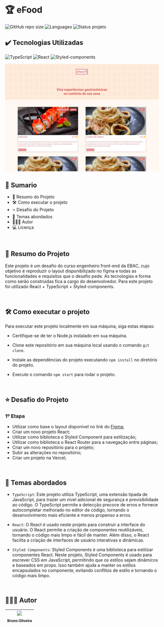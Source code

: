# 🏆 eFood

![GitHub repo size](https://img.shields.io/github/repo-size/BrunoOliveira16/efood?style=for-the-badge)
![Languages](https://img.shields.io/github/languages/count/BrunoOliveira16/efood?style=for-the-badge)
![Status projeto](https://img.shields.io/badge/STATUS-EM%20DESENVOLVIMENTO-blue?style=for-the-badge)

## ✔️ Tecnologias Utilizadas

![TypeScript](https://img.shields.io/badge/TypeScript-007ACC?style=for-the-badge&logo=typescript&logoColor=white)
![React](https://img.shields.io/badge/React-20232A?style=for-the-badge&logo=react&logoColor=61DAFB)
![Styled-components](https://img.shields.io/badge/styled--components-DB7093?style=for-the-badge&logo=styled-components&logoColor=white)

<img src="./src/assets/screenshot.jpg" alt="screenshot do projeto" />

<br>

## 📎 Sumario

- 📌 Resumo do Projeto
- 🛠️ Como executar o projeto
- ⭐ Desafio do Projeto
- 📂 Temas abordados
- 🙋🏻‍♂️ Autor
- 💻 Licença

<br>

## 📌 Resumo do Projeto

Este projeto é um desafio do curso engenheiro front-end da EBAC, cujo objetivo é reproduzir o layout disponibilizado no figma e todas as funcionalidades e requisitos que o desafio pede. As tecnologias e forma como serão construidas fica a cargo do desenvolvedor. Para este projeto foi utilizado React + TypeScript + Styled-components.

<br>

## 🛠️ Como executar o projeto

Para executar este projeto localmente em sua máquina, siga estas etapas:

- Certifique-se de ter o Node.js instalado em sua máquina.

- Clone este repositório em sua máquina local usando o comando `git clone`.

- Instale as dependências do projeto executando `npm install` no diretório do projeto.

- Execute o comando `npm start` para rodar o projeto.

<br>

## ⭐ Desafio do Projeto

### 1º Etapa

- Utilizar como base o layout disponível no link do [Figma](https://www.figma.com/file/JjduV2Tg713TzYUUsees8b/efood?type=design&node-id=0-1&mode=design&t=fWWekknoLsPfkJ5n-0);
- Criar um novo projeto React;
- Utilizar como biblioteca o Styled Component para estilização;
- Utilizar como biblioteca o React Router para a navegação entre páginas;
- Criar um novo repositório para o projeto;
- Subir as alterações no repositório;
- Criar um projeto na Vercel;

<br>

## 📂 Temas abordados

- `TypeScript`: Este projeto utiliza TypeScript, uma extensão tipada de JavaScript, para trazer um nível adicional de segurança e previsibilidade ao código. O TypeScript permite a detecção precoce de erros e fornece autocompletar melhorado no editor de código, tornando o desenvolvimento mais eficiente e menos propenso a erros.

- `React`: O React é usado neste projeto para construir a interface do usuário. O React permite a criação de componentes reutilizáveis, tornando o código mais limpo e fácil de manter. Além disso, o React facilita a criação de interfaces de usuário interativas e dinâmicas.

- `Styled Components`: Styled Components é uma biblioteca para estilizar componentes React. Neste projeto, Styled Components é usado para escrever CSS em JavaScript, permitindo que os estilos sejam dinâmicos e baseados em props. Isso também ajuda a manter os estilos encapsulados no componente, evitando conflitos de estilo e tornando o código mais limpo.

<br>

## 🙋🏻‍♂️ Autor

| [<img src="https://avatars.githubusercontent.com/u/103857382?v=4" width=115><br><sub>Bruno Oliveira</sub>](https://github.com/BrunoOliveira16) |
| :--------------------------------------------------------------------------------------------------------------------------------------------: |
